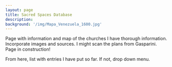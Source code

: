 ```yaml
---
layout: page
title: Sacred Spaces Database
description:
background: '/img/Mapa_Venezuela_1600.jpg'
---
```

Page with information and map of the churches I have thorough information.
Incorporate images and sources.
I might scan the plans from Gasparini.
Page in construction!

From here, list with entries I have put so far. If not, drop down menu. 
